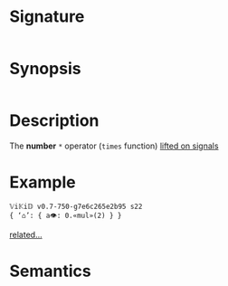 # Signature
```vikid-signature
```

# Synopsis
```vikid-synopsis
```

# Description
The __number__ `*` operator (`times` function) [lifted on signals](/refman/concepts/pure_functions)

# Example
```vikid-script
𝕍i𝕂i𝔻 v0.7-750-g7e6c265e2b95 s22
{ ‘⌂’: { a👁: 0.«mul»(2) } }
```


[related...](https://en.wikipedia.org/wiki/Multiplication)

# Semantics